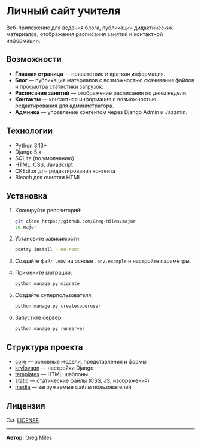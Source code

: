 # Личный сайт учителя

Веб-приложение для ведения блога, публикации дидактических материалов, отображения расписания занятий и контактной информации.

## Возможности

- **Главная страница** — приветствие и краткая информация.
- **Блог** — публикация материалов с возможностью скачивания файлов и просмотра статистики загрузок.
- **Расписание занятий** — отображение расписания по дням недели.
- **Контакты** — контактная информация с возможностью редактирования для администратора.
- **Админка** — управление контентом через Django Admin и Jazzmin.

## Технологии

- Python 3.13+
- Django 5.x
- SQLite (по умолчанию)
- HTML, CSS, JavaScript
- CKEditor для редактирования контента
- Bleach для очистки HTML

## Установка

1. Клонируйте репозиторий:
    ```sh
    git clone https://github.com/Greg-Miles/major
    cd major
    ```

2. Установите зависимости:
    ```sh
    poetry install --no-root
    ```

3. Создайте файл `.env` на основе `.env.example` и настройте параметры.

4. Примените миграции:
    ```sh
    python manage.py migrate
    ```

5. Создайте суперпользователя:
    ```sh
    python manage.py createsuperuser
    ```

6. Запустите сервер:
    ```sh
    python manage.py runserver
    ```

## Структура проекта

- [core](core/) — основные модели, представления и формы
- [krylovagn](krylovagn/) — настройки Django
- [templates](templates/) — HTML-шаблоны
- [static](static/) — статические файлы (CSS, JS, изображения)
- [media](media/) — загружаемые файлы пользователей

## Лицензия

См. [LICENSE](LICENSE).

---

**Автор:** Greg Miles 